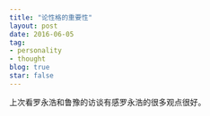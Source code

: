 ```yaml
---
title: "论性格的重要性"
layout: post
date: 2016-06-05
tag:
- personality
- thought
blog: true
star: false
---
```


上次看罗永浩和鲁豫的访谈有感罗永浩的很多观点很好。

